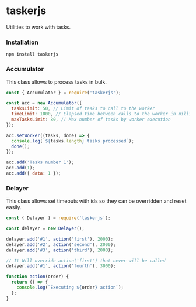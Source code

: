 # taskerjs

Utilities to work with tasks.

### Installation

`npm install taskerjs`

### Accumulator

This class allows to process tasks in bulk.

```javascript
const { Accumulator } = require('taskerjs');

const acc = new Accumulator({
  tasksLimit: 50, // Limit of tasks to call to the worker
  timeLimit: 1000, // Elapsed time between calls to the worker in milliseconds
  maxTasksLimit: 80, // Max number of tasks by worker execution
});

acc.setWorker((tasks, done) => {
  console.log(`${tasks.length} tasks processed`);
  done();
});

acc.add('Tasks number 1');
acc.add(1);
acc.add({ data: 1 });
```

### Delayer

This class allows set timeouts with ids so they can be overridden and reset easily.

```javascript
const { Delayer } = require('taskerjs');

const delayer = new Delayer();

delayer.add('#1', action('first'), 2000);
delayer.add('#2', action('second'), 2000);
delayer.add('#3', action('third'), 2000);

// It Will override action('first') that never will be called
delayer.add('#1', action('fourth'), 3000);

function action(order) {
  return () => {
    console.log(`Executing ${order} action`);
  };
}
```
